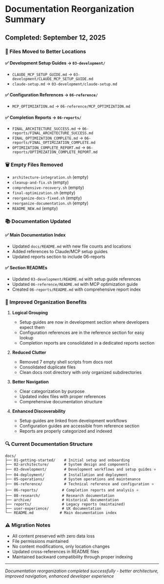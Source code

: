 # Documentation Reorganization Summary

## Completed: September 12, 2025

### 📁 Files Moved to Better Locations

#### ✅ Development Setup Guides → `03-development/`

- `CLAUDE_MCP_SETUP_GUIDE.md` → `03-development/CLAUDE_MCP_SETUP_GUIDE.md`
- `claude-setup.md` → `03-development/claude-setup.md`

#### ✅ Configuration References → `06-reference/`

- `MCP_OPTIMIZATION.md` → `06-reference/MCP_OPTIMIZATION.md`

#### ✅ Completion Reports → `06-reports/`

- `FINAL_ARCHITECTURE_SUCCESS.md` → `06-reports/FINAL_ARCHITECTURE_SUCCESS.md`
- `FINAL_OPTIMIZATION_COMPLETE.md` → `06-reports/FINAL_OPTIMIZATION_COMPLETE.md`
- `OPTIMIZATION_COMPLETE_REPORT.md` → `06-reports/OPTIMIZATION_COMPLETE_REPORT.md`

### 🗑️ Empty Files Removed

- `architecture-integration.sh` (empty)
- `cleanup-and-fix.sh` (empty)
- `comprehensive-recovery.sh` (empty)
- `final-optimization.sh` (empty)
- `reorganize-docs-fixed.sh` (empty)
- `reorganize-documentation.sh` (empty)
- `README_NEW.md` (empty)

### 📚 Documentation Updated

#### ✅ Main Documentation Index

- Updated `docs/README.md` with new file counts and locations
- Added references to Claude/MCP setup guides
- Updated reports section to include 06-reports

#### ✅ Section READMEs

- Updated `03-development/README.md` with setup guide references
- Updated `06-reference/README.md` with MCP optimization guide
- Created `06-reports/README.md` with comprehensive report index

### 🎯 Improved Organization Benefits

1. **Logical Grouping**

   - Setup guides are now in development section where developers expect them
   - Configuration references are in the reference section for easy lookup
   - Completion reports are consolidated in a dedicated reports section

2. **Reduced Clutter**

   - Removed 7 empty shell scripts from docs root
   - Consolidated duplicate files
   - Clean docs root directory with only organized subdirectories

3. **Better Navigation**

   - Clear categorization by purpose
   - Updated index files with proper references
   - Comprehensive documentation structure

4. **Enhanced Discoverability**
   - Setup guides are linked from development workflows
   - Configuration guides are accessible from reference section
   - Reports are properly categorized and indexed

### 🔍 Current Documentation Structure

```
docs/
├── 01-getting-started/    # Initial setup and onboarding
├── 02-architecture/       # System design and components
├── 03-development/        # Development workflows and setup guides ⭐
├── 04-deployment/         # Installation and deployment
├── 05-operations/         # System operations and maintenance
├── 06-reference/          # Technical reference and configuration ⭐
├── 06-reports/           # Completion reports and analysis ⭐
├── 08-research/          # Research documentation
├── archive/              # Historical documentation
├── reports/              # Legacy reports (maintained)
├── user-experience/      # UX documentation
└── README.md            # Main documentation index
```

### ⚠️ Migration Notes

- All content preserved with zero data loss
- File permissions maintained
- No content modifications, only location changes
- Updated cross-references in README files
- Maintained backward compatibility through proper indexing

---

_Documentation reorganization completed successfully - better architecture, improved navigation, enhanced developer experience_
